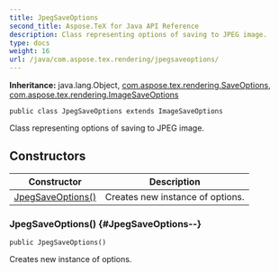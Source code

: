 ```yaml
---
title: JpegSaveOptions
second_title: Aspose.TeX for Java API Reference
description: Class representing options of saving to JPEG image.
type: docs
weight: 16
url: /java/com.aspose.tex.rendering/jpegsaveoptions/
---
```

**Inheritance:**
java.lang.Object, [com.aspose.tex.rendering.SaveOptions](../../com.aspose.tex.rendering/saveoptions), [com.aspose.tex.rendering.ImageSaveOptions](../../com.aspose.tex.rendering/imagesaveoptions)
```
public class JpegSaveOptions extends ImageSaveOptions
```

Class representing options of saving to JPEG image.
## Constructors

| Constructor | Description |
| --- | --- |
| [JpegSaveOptions()](#JpegSaveOptions--) | Creates new instance of options. |
### JpegSaveOptions() {#JpegSaveOptions--}
```
public JpegSaveOptions()
```


Creates new instance of options.

